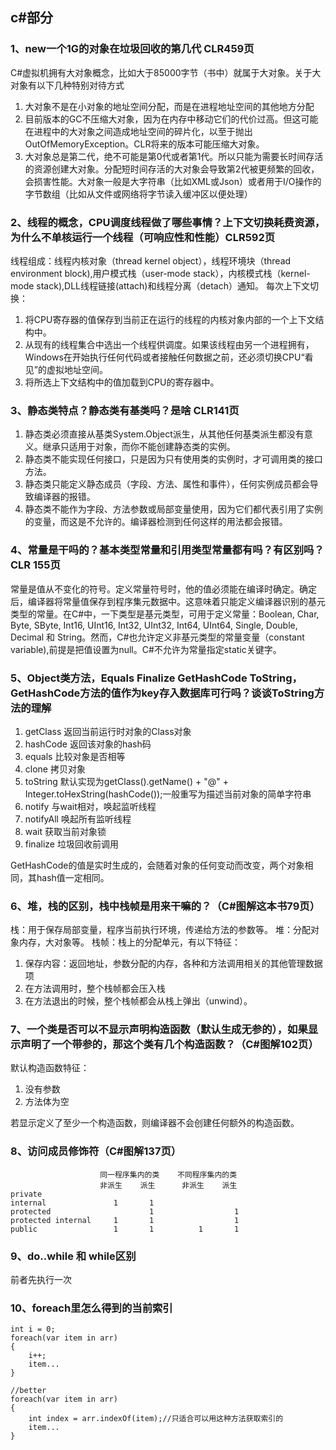 ## c#部分
### 1、new一个1G的对象在垃圾回收的第几代  CLR459页
C#虚拟机拥有大对象概念，比如大于85000字节（书中）就属于大对象。关于大对象有以下几种特别对待方式
1. 大对象不是在小对象的地址空间分配，而是在进程地址空间的其他地方分配
2. 目前版本的GC不压缩大对象，因为在内存中移动它们的代价过高。但这可能在进程中的大对象之间造成地址空间的碎片化，以至于抛出OutOfMemoryException。CLR将来的版本可能压缩大对象。
3. 大对象总是第二代，绝不可能是第0代或者第1代。所以只能为需要长时间存活的资源创建大对象。分配短时间存活的大对象会导致第2代被更频繁的回收，会损害性能。大对象一般是大字符串（比如XML或Json）或者用于I/O操作的字节数组（比如从文件或网络将字节读入缓冲区以便处理）

### 2、线程的概念，CPU调度线程做了哪些事情？上下文切换耗费资源，为什么不单核运行一个线程（可响应性和性能）CLR592页
线程组成：线程内核对象（thread kernel object），线程环境块（thread environment block),用户模式栈（user-mode stack），内核模式栈（kernel-mode stack),DLL线程链接(attach)和线程分离（detach）通知。
每次上下文切换：
1. 将CPU寄存器的值保存到当前正在运行的线程的内核对象内部的一个上下文结构中。
2. 从现有的线程集合中选出一个线程供调度。如果该线程由另一个进程拥有，Windows在开始执行任何代码或者接触任何数据之前，还必须切换CPU“看见”的虚拟地址空间。
3. 将所选上下文结构中的值加载到CPU的寄存器中。

### 3、静态类特点？静态类有基类吗？是啥 CLR141页
1. 静态类必须直接从基类System.Object派生，从其他任何基类派生都没有意义。继承只适用于对象，而你不能创建静态类的实例。
2. 静态类不能实现任何接口，只是因为只有使用类的实例时，才可调用类的接口方法。
3. 静态类只能定义静态成员（字段、方法、属性和事件），任何实例成员都会导致编译器的报错。
4. 静态类不能作为字段、方法参数或局部变量使用，因为它们都代表引用了实例的变量，而这是不允许的。编译器检测到任何这样的用法都会报错。

### 4、常量是干吗的？基本类型常量和引用类型常量都有吗？有区别吗？ CLR 155页
常量是值从不变化的符号。定义常量符号时，他的值必须能在编译时确定。确定后，编译器将常量值保存到程序集元数据中。这意味着只能定义编译器识别的基元类型的常量。在C#中，一下类型是基元类型，可用于定义常量：Boolean, Char, Byte, SByte, Int16, UInt16, Int32, UInt32, Int64, UInt64, Single, Double, Decimal 和 String。然而，C#也允许定义非基元类型的常量变量（constant variable),前提是把值设置为null。C#不允许为常量指定static关键字。

### 5、Object类方法，Equals Finalize GetHashCode ToString，GetHashCode方法的值作为key存入数据库可行吗？谈谈ToString方法的理解
1. getClass 返回当前运行时对象的Class对象
2. hashCode 返回该对象的hash码
3. equals 比较对象是否相等
4. clone 拷贝对象
5. toString 默认实现为getClass().getName() + "@" + Integer.toHexString(hashCode());一般重写为描述当前对象的简单字符串
6. notify 与wait相对，唤起监听线程
7. notifyAll 唤起所有监听线程
8. wait 获取当前对象锁
9. finalize 垃圾回收前调用

GetHashCode的值是实时生成的，会随着对象的任何变动而改变，两个对象相同，其hash值一定相同。

### 6、堆，栈的区别，栈中栈帧是用来干嘛的？（C#图解这本书79页）
栈：用于保存局部变量，程序当前执行环境，传递给方法的参数等。
堆：分配对象内存，大对象等。
栈帧：栈上的分配单元，有以下特征：
1. 保存内容：返回地址，参数分配的内存，各种和方法调用相关的其他管理数据项
2. 在方法调用时，整个栈帧都会压入栈
3. 在方法退出的时候，整个栈帧都会从栈上弹出（unwind）。

### 7、一个类是否可以不显示声明构造函数（默认生成无参的），如果显示声明了一个带参的，那这个类有几个构造函数？（C#图解102页）
默认构造函数特征：
1. 没有参数
2. 方法体为空

若显示定义了至少一个构造函数，则编译器不会创建任何额外的构造函数。

### 8、访问成员修饰符（C#图解137页）

                        同一程序集内的类    不同程序集内的类
                        非派生    派生      非派生    派生
    private
    internal               1       1
    protected                      1                  1
    protected internal     1       1                  1
    public                 1       1          1       1

### 9、do..while 和 while区别  
前者先执行一次
### 10、foreach里怎么得到的当前索引
```
int i = 0;
foreach(var item in arr)
{
    i++;
    item...
}

//better
foreach(var item in arr)
{
    int index = arr.indexOf(item);//只适合可以用这种方法获取索引的
    item...
}
```
